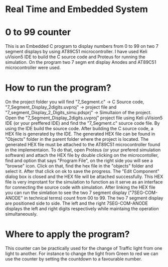 # Real Time and Embedded System
# 0 to 99 counter
This is an Embedded C program to display numbers from 0 to 99 on two 7 segment displays by using AT89C51 microcontroller. I 
have used Keli uVision5 IDE to build the C source code and Proteus for running the simulation. On the program two 7 segm
ent display Anodes and AT89C51 microcontroller were used.
# How to run the program? 
On the project folder you will find "7_Segment.c" -> C Source code, "7_Segment_Display_2digits.uvproj" -> project file and "7_segment_Display_2_Digits_simu.pdsprj" -> Simultaion of the project. Open the "7_Segment_Display_2digits.uvproj" project file using Keli uVision5 IDE (or your preffered IDE) and find the "7_Segment.c" source code file. By using the IDE build the source code. After building the C source code, a HEX file is generated by the IDE. The generated HEX file can be found in "Objects" folder in the parent folder where the project is
located.  The generated HEX file must be attached to the AT89C51 microcontroller found in the implementaion. To do that, open Proteus (or your prefered simulation software) and attach the 
HEX file by double clicking on the microcontoller, find and option that says "Program File", on the right side you will see
a "browse" icon. Click on that, find the hex file in the "objects" folder and select it. After that click on ok to save
the progress. The "Edit Component" dialog box is closed and the HEX file will be attached successfully. 
This HEX file is very improtant for the simulation to function as it serve as an interface for connecting the source code 
with simulation. After linking the HEX file you can run the simlation to see the two 7 segment display ("7SEG-COM-ANODE"
in technical terms) count from 00 to 99.
The two 7 segment display are positioned side to side. The left and the right 7SEG-COM-ANODE displays the left and right 
digits respectively while maintaing the operation simultaneously. 
# Where to apply the program?
This counter can be practically used for the change of Traffic light from one light to another. For instance to change the
light from Green to red we can use the counter by setting the countdown to a favourable number.
